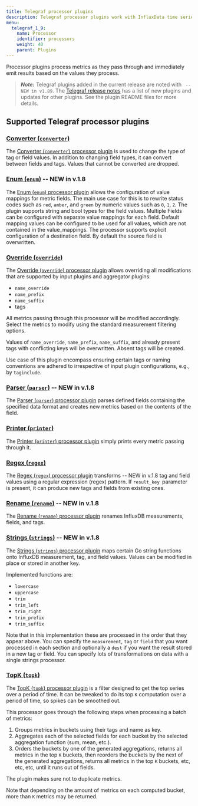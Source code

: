 ```yaml
---
title: Telegraf processor plugins
description: Telegraf processor plugins work with InfluxData time series platform to process metrics and emit results based on the values processed.
menu:
  telegraf_1_9:
    name: Processor
    identifier: processors
    weight: 40
    parent: Plugins
---
```


Processor plugins process metrics as they pass through and immediately emit results based on the values they process.

> ***Note:*** Telegraf plugins added in the current release are noted with ` -- NEW in v1.89`.
>The [Telegraf release notes](/telegraf/v1.9/about_the_project/release-notes-changelog) has a list of new plugins and updates for other plugins. See the plugin README files for more details.


## Supported Telegraf processor plugins


### [Converter (`converter`)](https://github.com/influxdata/telegraf/blob/release-1.8/plugins/processors/converter/README.md)

The [Converter (`converter`) processor plugin](https://github.com/influxdata/telegraf/blob/release-1.8/plugins/processors/converter/README.md) is used to change the type of tag or field values. In addition to changing field types, it can convert between fields and tags. Values that cannot be converted are dropped.

### [Enum (`enum`)](https://github.com/influxdata/telegraf/blob/release-1.8/plugins/processors/enum/README.md) -- NEW in v.1.8

The [Enum (`enum`) processor plugin](https://github.com/influxdata/telegraf/blob/release-1.8/plugins/processors/enum/README.md) allows the configuration of value mappings for metric fields. The main use case for this is to rewrite status codes such as `red`, `amber`, and `green` by numeric values such as `0`, `1`, `2`. The plugin supports string and bool types for the field values. Multiple Fields can be configured with separate value mappings for each field. Default mapping values can be configured to be used for all values, which are not contained in the value_mappings. The processor supports explicit configuration of a destination field. By default the source field is overwritten.

### [Override (`override`)](https://github.com/influxdata/telegraf/blob/release-1.8/plugins/processors/override/README.md)

The [Override (`override`) processor plugin](https://github.com/influxdata/telegraf/blob/release-1.8/plugins/processors/override/README.md) allows overriding all modifications that are supported by input plugins and aggregator plugins:

* `name_override`
* `name_prefix`
* `name_suffix`
* tags

All metrics passing through this processor will be modified accordingly. Select the metrics to modify using the standard measurement filtering options.

Values of `name_override`, `name_prefix`, `name_suffix`, and already present tags with conflicting keys will be overwritten. Absent tags will be created.

Use case of this plugin encompass ensuring certain tags or naming conventions are adhered to irrespective of input plugin configurations, e.g., by `taginclude`.

### [Parser (`parser`)](https://github.com/influxdata/telegraf/blob/release-1.8/plugins/processors/parser/README.md) -- NEW in v.1.8

The [Parser (`parser`) processor plugin](https://github.com/influxdata/telegraf/blob/release-1.8/plugins/processors/parser/README.md) parses defined fields containing the specified data format and creates new metrics based on the contents of the field.

### [Printer (`printer`)](https://github.com/influxdata/telegraf/blob/release-1.8/plugins/processors/printer/README.md)

The [Printer (`printer`) processor plugin](https://github.com/influxdata/telegraf/blob/release-1.8/plugins/processors/printer/README.md) simply prints every metric passing through it.

### [Regex (`regex`)](https://github.com/influxdata/telegraf/blob/release-1.8/plugins/processors/regex/README.md)

The [Regex (`regex`) processor plugin](https://github.com/influxdata/telegraf/blob/release-1.8/plugins/processors/regex/README.md) transforms  -- NEW in v.1.8 tag and field values using a regular expression (regex) pattern. If `result_key `parameter is present, it can produce new tags and fields from existing ones.

### [Rename (`rename`)](https://github.com/influxdata/telegraf/blob/release-1.8/plugins/processors/rename/README.md) -- NEW in v.1.8

The [Rename (`rename`) processor plugin](https://github.com/influxdata/telegraf/blob/release-1.8/plugins/processors/rename/README.md) renames InfluxDB measurements, fields, and tags.

### [Strings (`strings`)](https://github.com/influxdata/telegraf/blob/release-1.8/plugins/processors/strings/README.md) -- NEW in v.1.8

The [Strings (`strings`) processor plugin](https://github.com/influxdata/telegraf/blob/release-1.8/plugins/processors/strings/README.md) maps certain Go string functions onto InfluxDB measurement, tag, and field values. Values can be modified in place or stored in another key.

Implemented functions are:

* `lowercase`
* `uppercase`
* `trim`
* `trim_left`
* `trim_right`
* `trim_prefix`
* `trim_suffix`

Note that in this implementation these are processed in the order that they appear above. You can specify the `measurement`, `tag` or `field` that you want processed in each section and optionally a `dest` if you want the result stored in a new tag or field. You can specify lots of transformations on data with a single strings processor.

### [TopK (`topk`)](https://github.com/influxdata/telegraf/blob/release-1.8/plugins/processors/topk/README.md)

The [TopK (`topk`) processor plugin](https://github.com/influxdata/telegraf/blob/release-1.8/plugins/processors/topk/README.md) is a filter designed to get the top series over a period of time. It can be tweaked to do its top `K` computation over a period of time, so spikes can be smoothed out.

This processor goes through the following steps when processing a batch of metrics:

1. Groups metrics in buckets using their tags and name as key.
2. Aggregates each of the selected fields for each bucket by the selected aggregation function (sum, mean, etc.).
3. Orders the buckets by one of the generated aggregations, returns all metrics in the top `K` buckets, then reorders the buckets by the next of the generated aggregations, returns all metrics in the top `K` buckets, etc, etc, etc, until it runs out of fields.

The plugin makes sure not to duplicate metrics.

Note that depending on the amount of metrics on each computed bucket, more than `K` metrics may be returned.
